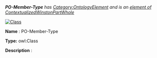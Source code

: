 ___PO-Member-Type__ 
 has
 [Category:OntologyElement](../../Category/OntologyElement "Category:OntologyElement") 
 and is an
 [element of](../../Property/ElementOf "Property:ElementOf") 
[ContextualizedWinstonPartWhole](../../Submissions/ContextualizedWinstonPartWhole "Submissions:ContextualizedWinstonPartWhole")_




  





[![Class](../../images/thumb/2/27/Class.gif/45px-Class.gif)](../../Image/Class.gif "Class")


__Name__ 
 : PO-Member-Type
 



__Type:__ 
 owl:Class
 



__Description__ 
 :